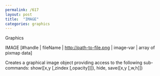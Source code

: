 ```yaml
---
permalink: /617
layout: post
title:  "IMAGE"
categories: graphics
---
```

Graphics

IMAGE [#handle | fileName | http://path-to-file.png | image-var | array of pixmap data]

Creates a graphical image object providing access to the following sub-commands: show([x,y [,zindex [,opacity]]]), hide, save([x,y [,w,h]])

